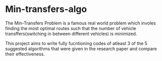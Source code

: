 # Min-transfers-algo
The Min-Transfers Problem is a famous real world problem which involes finding the most optimal routes such that the number of vehicle transffers(switching in between different vehicles) is minimized.

This project aims to write fully fucntioning codes of atleast 3 of the 5 suggested algorithms that were given in the research paper and compare their effectiveness.